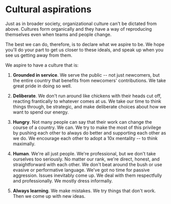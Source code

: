 # Cultural aspirations

Just as in broader society, organizational culture can't be dictated from above. Cultures form organically and they have a way of reproducing themselves even when teams and people change.

The best we can do, therefore, is to declare what we aspire to be. We hope you'll do your part to get us closer to these ideals, and speak up when you see us getting away from them.

We aspire to have a culture that is:

1. __Grounded in service__. We serve the public -- not just newcomers, but the entire country that benefits from newcomers' contributions. We take great pride in doing so well.

2. __Deliberate__. We don't run around like chickens with their heads cut off, reacting frantically to whatever comes at us. We take our time to think things through, be strategic, and make deliberate choices about how we want to spend our energy.

3. __Hungry__. Not many people can say that their work can change the course of a country. We can. We try to make the most of this privilege by pushing each other to always do better and supporting each other as we do. We encourage each other to adopt a 10x mentality -- to think maximally.

4. __Human__. We're all just people. We're professional, but we don't take ourselves too seriously. No matter our rank, we're direct, honest, and straightforward with each other. We don't beat around the bush or use evasive or performative language. We've got no time for passive aggression. Issues inevitably come up. We deal with them respectfully and professionally. We mostly dress informally.

5. __Always learning__. We make mistakes. We try things that don't work. Then we come up with new ideas.

<cta-arrow target="where-we-work.md" text="Where we work"></cta-arrow>
